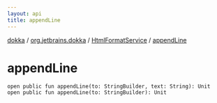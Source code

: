 ```yaml
---
layout: api
title: appendLine
---
```

[dokka](../../index.html) / [org.jetbrains.dokka](../index.html) / [HtmlFormatService](index.html) / [appendLine](appendLine.html)


# appendLine


```
open public fun appendLine(to: StringBuilder, text: String): Unit
open public fun appendLine(to: StringBuilder): Unit
```
